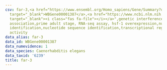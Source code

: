 ```yaml
---
csv: far-3,<a href="https://www.ensembl.org/Homo_sapiens/Gene/Summary?db=core;g=WBGene00001387"
  target="_blank">WBGene00001387</a>,<a href="https://www.ncbi.nlm.nih.gov/pubmed/30894454"
  target="_blank"><i class="fas fa-file"></i></a>",genetic interference,functional
  association,prime adult stage, RNA-seq assay, hsf-1 overexpression,nucleotide sequence
  identification,nucleotide sequence identification,transcriptional regulation,down-regulates
  activity
data_alias: far-3
data_id: WBGene00001387
data_numevidence: 1
data_species: Caenorhabditis elegans
data_taxid: '6239'
title: far-3
---
```

